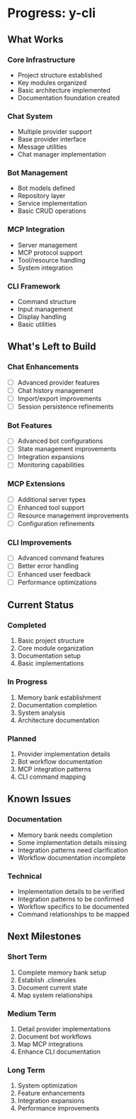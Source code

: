 # Progress: y-cli

## What Works

### Core Infrastructure
- Project structure established
- Key modules organized
- Basic architecture implemented
- Documentation foundation created

### Chat System
- Multiple provider support
- Base provider interface
- Message utilities
- Chat manager implementation

### Bot Management
- Bot models defined
- Repository layer
- Service implementation
- Basic CRUD operations

### MCP Integration
- Server management
- MCP protocol support
- Tool/resource handling
- System integration

### CLI Framework
- Command structure
- Input management
- Display handling
- Basic utilities

## What's Left to Build

### Chat Enhancements
- [ ] Advanced provider features
- [ ] Chat history management
- [ ] Import/export improvements
- [ ] Session persistence refinements

### Bot Features
- [ ] Advanced bot configurations
- [ ] State management improvements
- [ ] Integration expansions
- [ ] Monitoring capabilities

### MCP Extensions
- [ ] Additional server types
- [ ] Enhanced tool support
- [ ] Resource management improvements
- [ ] Configuration refinements

### CLI Improvements
- [ ] Advanced command features
- [ ] Better error handling
- [ ] Enhanced user feedback
- [ ] Performance optimizations

## Current Status

### Completed
1. Basic project structure
2. Core module organization
3. Documentation setup
4. Basic implementations

### In Progress
1. Memory bank establishment
2. Documentation completion
3. System analysis
4. Architecture documentation

### Planned
1. Provider implementation details
2. Bot workflow documentation
3. MCP integration patterns
4. CLI command mapping

## Known Issues

### Documentation
- Memory bank needs completion
- Some implementation details missing
- Integration patterns need clarification
- Workflow documentation incomplete

### Technical
- Implementation details to be verified
- Integration patterns to be confirmed
- Workflow specifics to be documented
- Command relationships to be mapped

## Next Milestones

### Short Term
1. Complete memory bank setup
2. Establish .clinerules
3. Document current state
4. Map system relationships

### Medium Term
1. Detail provider implementations
2. Document bot workflows
3. Map MCP integrations
4. Enhance CLI documentation

### Long Term
1. System optimization
2. Feature enhancements
3. Integration expansions
4. Performance improvements
